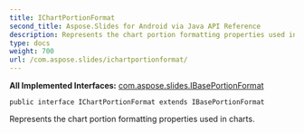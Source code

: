 ```yaml
---
title: IChartPortionFormat
second_title: Aspose.Slides for Android via Java API Reference
description: Represents the chart portion formatting properties used in charts.
type: docs
weight: 700
url: /com.aspose.slides/ichartportionformat/
---
```

**All Implemented Interfaces:**
[com.aspose.slides.IBasePortionFormat](../../com.aspose.slides/ibaseportionformat)
```
public interface IChartPortionFormat extends IBasePortionFormat
```

Represents the chart portion formatting properties used in charts.
